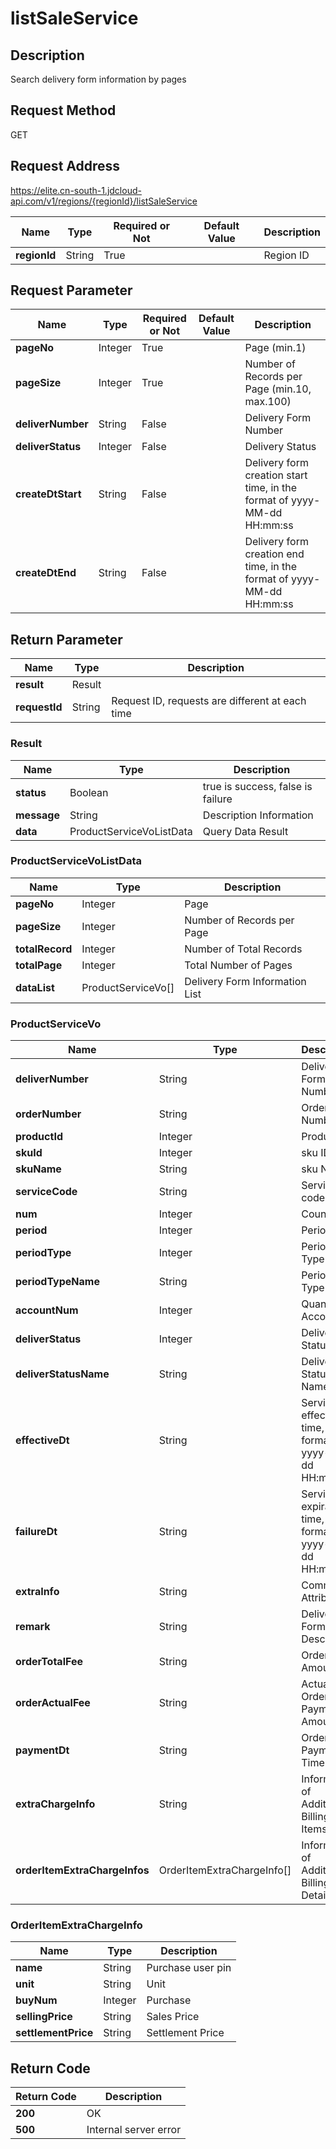 # listSaleService


## Description
Search delivery form information by pages

## Request Method
GET

## Request Address
https://elite.cn-south-1.jdcloud-api.com/v1/regions/{regionId}/listSaleService

|Name|Type|Required or Not|Default Value|Description|
|---|---|---|---|---|
|**regionId**|String|True| |Region ID|

## Request Parameter
|Name|Type|Required or Not|Default Value|Description|
|---|---|---|---|---|
|**pageNo**|Integer|True| |Page (min.1)|
|**pageSize**|Integer|True| |Number of Records per Page (min.10, max.100)|
|**deliverNumber**|String|False| |Delivery Form Number|
|**deliverStatus**|Integer|False| |Delivery Status|
|**createDtStart**|String|False| |Delivery form creation start time, in the format of yyyy-MM-dd HH:mm:ss|
|**createDtEnd**|String|False| |Delivery form creation end time, in the format of yyyy-MM-dd HH:mm:ss|


## Return Parameter
|Name|Type|Description|
|---|---|---|
|**result**|Result| |
|**requestId**|String|Request ID, requests are different at each time|

### Result
|Name|Type|Description|
|---|---|---|
|**status**|Boolean|true is success, false is failure|
|**message**|String|Description Information|
|**data**|ProductServiceVoListData|Query Data Result|
### ProductServiceVoListData
|Name|Type|Description|
|---|---|---|
|**pageNo**|Integer|Page|
|**pageSize**|Integer|Number of Records per Page|
|**totalRecord**|Integer|Number of Total Records|
|**totalPage**|Integer|Total Number of Pages|
|**dataList**|ProductServiceVo[]|Delivery Form Information List|
### ProductServiceVo
|Name|Type|Description|
|---|---|---|
|**deliverNumber**|String|Delivery Form Number|
|**orderNumber**|String|Order Number|
|**productId**|Integer|Product ID|
|**skuId**|Integer|sku ID|
|**skuName**|String|sku Name|
|**serviceCode**|String|Service code|
|**num**|Integer|Count|
|**period**|Integer|Period|
|**periodType**|Integer|Period Type|
|**periodTypeName**|String|Period Type Name|
|**accountNum**|Integer|Quantity of Accounts|
|**deliverStatus**|Integer|Delivery Status|
|**deliverStatusName**|String|Delivery Status Name|
|**effectiveDt**|String|Service effective time, in the format of yyyy-MM-dd HH:mm:ss|
|**failureDt**|String|Service expiration time, in the format of yyyy-MM-dd HH:mm:ss|
|**extraInfo**|String|Commodity Attribute|
|**remark**|String|Delivery Form Description|
|**orderTotalFee**|String|Order Amount|
|**orderActualFee**|String|Actual Order Payment Amount|
|**paymentDt**|String|Order Payment Time|
|**extraChargeInfo**|String|Information of Additional Billing Items|
|**orderItemExtraChargeInfos**|OrderItemExtraChargeInfo[]|Information of Additional Billing Details|
### OrderItemExtraChargeInfo
|Name|Type|Description|
|---|---|---|
|**name**|String|Purchase user pin|
|**unit**|String|Unit|
|**buyNum**|Integer|Purchase|
|**sellingPrice**|String|Sales Price|
|**settlementPrice**|String|Settlement Price|

## Return Code
|Return Code|Description|
|---|---|
|**200**|OK|
|**500**|Internal server error|
